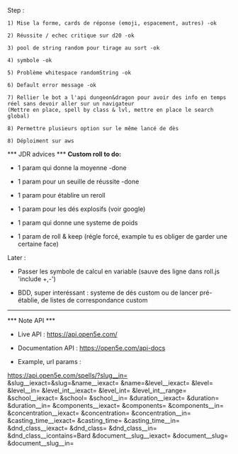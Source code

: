 Step :

    1) Mise la forme, cards de réponse (emoji, espacement, autres) -ok

    2) Réussite / echec critique sur d20 -ok

    3) pool de string random pour tirage au sort -ok

    4) symbole -ok

    5) Problème whitespace randomString -ok

    6) Default error message -ok

    7) Rellier le bot a l'api dungeon&dragon pour avoir des info en temps réel sans devoir aller sur un navigateur
    (Mettre en place, spell by class & lvl, mettre en place le search global)

    8) Permettre plusieurs option sur le même lancé de dès

    8) Déploiment sur aws

*** JDR advices *** 
**Custom roll to do:**
+ 1 param qui donne la moyenne -done

+ 1 param pour un seuille de réussite -done

+ 1 param pour établire un reroll 

+ 1 param pour les dés explosifs (voir google)

+ 1 param qui donne une systeme de poids

+ 1 param de roll & keep (régle forcé, example tu es obliger de garder une certaine face)

Later :

- Passer les symbole de calcul en variable (sauve des ligne dans roll.js 'include +,-')

- BDD, super interéssant : systeme de dés custom ou de lancer pré-établie, de listes de correspondance custom


-----------------------------------------------------------
*** Note API ***

- Live API : https://api.open5e.com/
- Documentation API : https://open5e.com/api-docs

- Example, url params :

https://api.open5e.com/spells/?slug__in=
&slug__iexact=&slug=&name__iexact=
&name=&level__iexact=
&level=
&level__in=
&level_int__iexact=
&level_int=
&level_int__range=
&school__iexact=
&school=
&school__in=
&duration__iexact=
&duration=
&duration__in=
&components__iexact=
&components=
&components__in=
&concentration__iexact=
&concentration=
&concentration__in=
&casting_time__iexact=
&casting_time=
&casting_time__in=
&dnd_class__iexact=
&dnd_class=
&dnd_class__in=
&dnd_class__icontains=Bard
&document__slug__iexact=
&document__slug=
&document__slug__in=